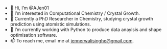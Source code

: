 - 👋 Hi, I’m @AJen01
- 👀 I’m interested in Computational Chemistry / Crystal Growth.
- 🌱 Currently a PhD Researcher in Chemistry, studying crystal growth prediction using atomistic simulations.
- 🌱 I’m currently working with Python to produce data anaylsis and shape optimisation software.
- 📫 To reach me, email me at jennerwalisinghe@gmail.com.

<!---
AJen01/AJen01 is a ✨ special ✨ repository because its `README.md` (this file) appears on your GitHub profile.
You can click the Preview link to take a look at your changes.
--->
